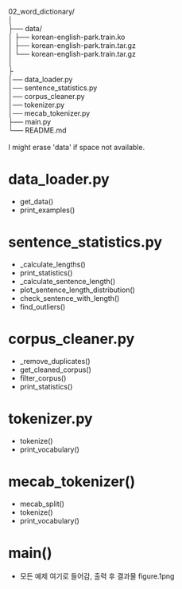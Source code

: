 02_word_dictionary/ <br>
│ <br>
├── data/ <br>
│   ├── korean-english-park.train.ko <br>
│   ├── korean-english-park.train.tar.gz <br>
│   └── korean-english-park.train.tar.gz <br>
│<br>
├<br>
│── data_loader.py <br>
│── sentence_statistics.py <br>
│── corpus_cleaner.py <br>
│── tokenizer.py <br>
│── mecab_tokenizer.py <br>
├── main.py <br>
└── README.md <br>
<br>
I might erase 'data' if space not available. <br>

# data_loader.py
- get_data()
- print_examples()

# sentence_statistics.py
- _calculate_lengths()
- print_statistics()
- _calculate_sentence_length()
- plot_sentence_length_distribution()
- check_sentence_with_length()
- find_outliers()

# corpus_cleaner.py
- _remove_duplicates()
- get_cleaned_corpus()
- filter_corpus()
- print_statistics()

# tokenizer.py
- tokenize()
- print_vocabulary()

# mecab_tokenizer()
- mecab_split()
- tokenize()
- print_vocabulary()

# main()
- 모든 예제 여기로 들어감, 출력 후 결과물 figure.1png
